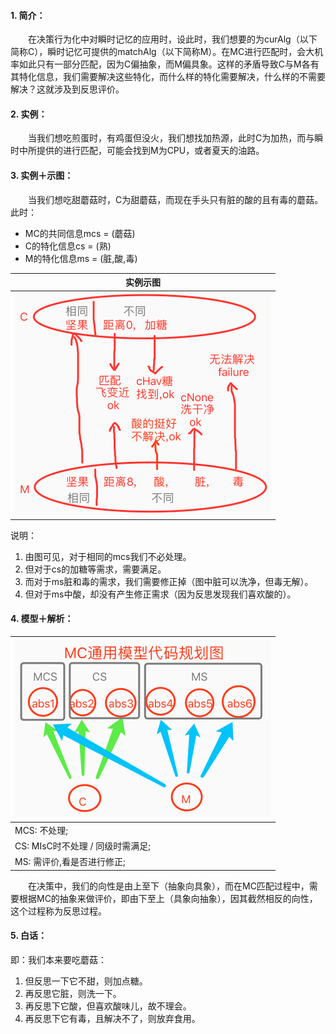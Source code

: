 #### 1. 简介：
　　在决策行为化中对瞬时记忆的应用时，设此时，我们想要的为curAlg（以下简称C），瞬时记忆可提供的matchAlg（以下简称M）。在MC进行匹配时，会大机率如此只有一部分匹配，因为C偏抽象，而M偏具象。这样的矛盾导致C与M各有其特化信息，我们需要解决这些特化，而什么样的特化需要解决，什么样的不需要解决？这就涉及到反思评价。

#### 2. 实例：
　　当我们想吃煎蛋时，有鸡蛋但没火，我们想找加热源，此时C为加热，而与瞬时中所提供的进行匹配，可能会找到M为CPU，或者夏天的油路。

#### 3. 实例＋示图：

　　当我们想吃甜蘑菇时，C为甜蘑菇，而现在手头只有脏的酸的且有毒的蘑菇。此时：
* MC的共同信息mcs = (蘑菇)
* C的特化信息cs = (熟)
* M的特化信息ms = (脏,酸,毒)

| 实例示图 |
| --- |
| ![](../手写笔记/assets/207_MC匹配通用模型.png) |

说明：
1. 由图可见，对于相同的mcs我们不必处理。
2. 但对于cs的加糖等需求，需要满足。
3. 而对于ms脏和毒的需求，我们需要修正掉（图中脏可以洗净，但毒无解）。
4. 但对于ms中酸，却没有产生修正需求（因为反思发现我们喜欢酸的）。

#### 4. 模型＋解析：

| ![](../手写笔记/assets/209_MC通用模型代码规划图.png) |
| --- |
| MCS: 不处理; |
| CS: MIsC时不处理 / 同级时需满足; |
| MS: 需评价,看是否进行修正; |

　　在决策中，我们的向性是由上至下（抽象向具象），而在MC匹配过程中，需要根据MC的抽象来做评价，即由下至上（具象向抽象），因其截然相反的向性，这个过程称为反思过程。

#### 5. 白话：

即：我们本来要吃蘑菇：
1. 但反思一下它不甜，则加点糖。
2. 再反思它脏，则洗一下。
3. 再反思下它酸，但喜欢酸味儿，故不理会。
4. 再反思下它有毒，且解决不了，则放弃食用。
